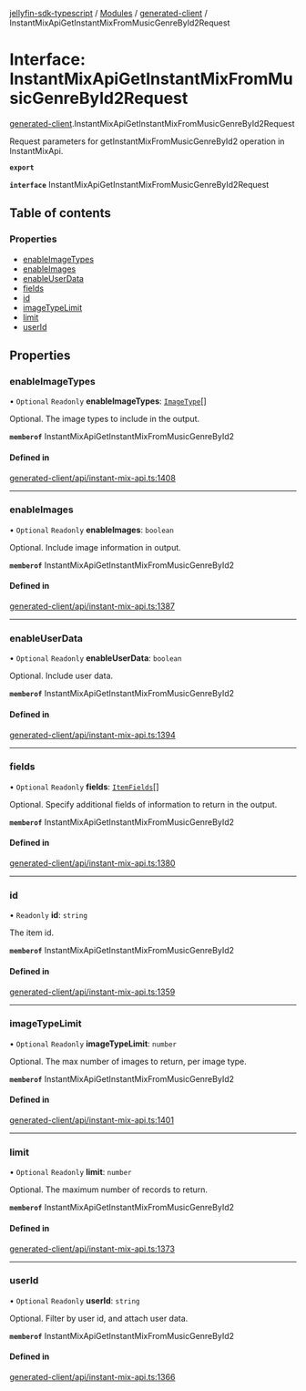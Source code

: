 [jellyfin-sdk-typescript](../README.md) / [Modules](../modules.md) / [generated-client](../modules/generated_client.md) / InstantMixApiGetInstantMixFromMusicGenreById2Request

# Interface: InstantMixApiGetInstantMixFromMusicGenreById2Request

[generated-client](../modules/generated_client.md).InstantMixApiGetInstantMixFromMusicGenreById2Request

Request parameters for getInstantMixFromMusicGenreById2 operation in InstantMixApi.

**`export`**

**`interface`** InstantMixApiGetInstantMixFromMusicGenreById2Request

## Table of contents

### Properties

- [enableImageTypes](generated_client.InstantMixApiGetInstantMixFromMusicGenreById2Request.md#enableimagetypes)
- [enableImages](generated_client.InstantMixApiGetInstantMixFromMusicGenreById2Request.md#enableimages)
- [enableUserData](generated_client.InstantMixApiGetInstantMixFromMusicGenreById2Request.md#enableuserdata)
- [fields](generated_client.InstantMixApiGetInstantMixFromMusicGenreById2Request.md#fields)
- [id](generated_client.InstantMixApiGetInstantMixFromMusicGenreById2Request.md#id)
- [imageTypeLimit](generated_client.InstantMixApiGetInstantMixFromMusicGenreById2Request.md#imagetypelimit)
- [limit](generated_client.InstantMixApiGetInstantMixFromMusicGenreById2Request.md#limit)
- [userId](generated_client.InstantMixApiGetInstantMixFromMusicGenreById2Request.md#userid)

## Properties

### enableImageTypes

• `Optional` `Readonly` **enableImageTypes**: [`ImageType`](../enums/generated_client.ImageType.md)[]

Optional. The image types to include in the output.

**`memberof`** InstantMixApiGetInstantMixFromMusicGenreById2

#### Defined in

[generated-client/api/instant-mix-api.ts:1408](https://github.com/thornbill/jellyfin-sdk-typescript/blob/b0f5501/src/generated-client/api/instant-mix-api.ts#L1408)

___

### enableImages

• `Optional` `Readonly` **enableImages**: `boolean`

Optional. Include image information in output.

**`memberof`** InstantMixApiGetInstantMixFromMusicGenreById2

#### Defined in

[generated-client/api/instant-mix-api.ts:1387](https://github.com/thornbill/jellyfin-sdk-typescript/blob/b0f5501/src/generated-client/api/instant-mix-api.ts#L1387)

___

### enableUserData

• `Optional` `Readonly` **enableUserData**: `boolean`

Optional. Include user data.

**`memberof`** InstantMixApiGetInstantMixFromMusicGenreById2

#### Defined in

[generated-client/api/instant-mix-api.ts:1394](https://github.com/thornbill/jellyfin-sdk-typescript/blob/b0f5501/src/generated-client/api/instant-mix-api.ts#L1394)

___

### fields

• `Optional` `Readonly` **fields**: [`ItemFields`](../enums/generated_client.ItemFields.md)[]

Optional. Specify additional fields of information to return in the output.

**`memberof`** InstantMixApiGetInstantMixFromMusicGenreById2

#### Defined in

[generated-client/api/instant-mix-api.ts:1380](https://github.com/thornbill/jellyfin-sdk-typescript/blob/b0f5501/src/generated-client/api/instant-mix-api.ts#L1380)

___

### id

• `Readonly` **id**: `string`

The item id.

**`memberof`** InstantMixApiGetInstantMixFromMusicGenreById2

#### Defined in

[generated-client/api/instant-mix-api.ts:1359](https://github.com/thornbill/jellyfin-sdk-typescript/blob/b0f5501/src/generated-client/api/instant-mix-api.ts#L1359)

___

### imageTypeLimit

• `Optional` `Readonly` **imageTypeLimit**: `number`

Optional. The max number of images to return, per image type.

**`memberof`** InstantMixApiGetInstantMixFromMusicGenreById2

#### Defined in

[generated-client/api/instant-mix-api.ts:1401](https://github.com/thornbill/jellyfin-sdk-typescript/blob/b0f5501/src/generated-client/api/instant-mix-api.ts#L1401)

___

### limit

• `Optional` `Readonly` **limit**: `number`

Optional. The maximum number of records to return.

**`memberof`** InstantMixApiGetInstantMixFromMusicGenreById2

#### Defined in

[generated-client/api/instant-mix-api.ts:1373](https://github.com/thornbill/jellyfin-sdk-typescript/blob/b0f5501/src/generated-client/api/instant-mix-api.ts#L1373)

___

### userId

• `Optional` `Readonly` **userId**: `string`

Optional. Filter by user id, and attach user data.

**`memberof`** InstantMixApiGetInstantMixFromMusicGenreById2

#### Defined in

[generated-client/api/instant-mix-api.ts:1366](https://github.com/thornbill/jellyfin-sdk-typescript/blob/b0f5501/src/generated-client/api/instant-mix-api.ts#L1366)
